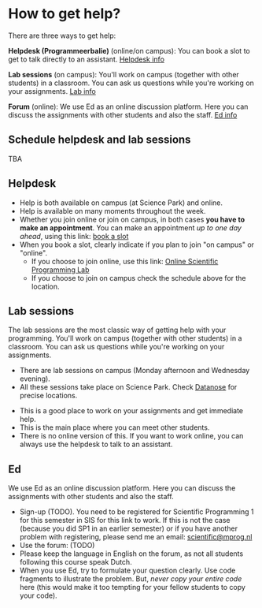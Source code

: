 # How to get help?

There are three ways to get help:

**Helpdesk (Programmeerbalie)** (online/on campus): You can book a slot to get to talk directly to an assistant. [Helpdesk info](/help#helpdesk)

**Lab sessions** (on campus): You'll work on campus (together with other students) in a classroom. You can ask us questions while you're working on your assignments. [Lab info](/help#lab-sessions)

**Forum** (online): We use Ed as an online discussion platform. Here you can discuss the assignments with other students and also the staff. [Ed info](/help#ed)

## Schedule helpdesk and lab sessions

TBA

<!--
|       | Mon                    | Tue               | Wed                | Thu              | Fri                    |
|:-----:|:----------------------:|:-----------------:|:------------------:|:----------------:|:----------------------:|
| 9-11  | Helpdesk <br /> (online only) |                   |                    |                  | Helpdesk <br /> (online only) |
|       |                        |                   |                    |                  |                        |
| 15-17 | Lab <br /> (see Datanose)     | Helpdesk <br /> (A1.22)  |                    | Helpdesk <br /> (A1.22) |                        |
| 17-19 |                        |                   | Lab <br /> (see Datanose) |                  |                        | -->


## Helpdesk

* Help is both available on campus (at Science Park) and online.
* Help is available on many moments throughout the week.
* Whether you join online or join on campus, in both cases **you have to make an appointment**. You can make an appointment *up to one day ahead*, using this link: [book a slot](https://balie.mprog.nl/planner/4-scientific-programming)
* When you book a slot, clearly indicate if you plan to join "on campus" or "online".
    * If you choose to join online, use this link: [Online Scientific Programming Lab](https://www.wonder.me/r?id=e57e2eb3-a410-4833-98f5-01b2d982d488)
    * If you choose to join on campus check the schedule above for the location.


## Lab sessions
The lab sessions are the most classic way of getting help with your programming. You'll work on campus (together with other students) in a classroom. You can ask us questions while you're working on your assignments.

* There are lab sessions on campus (Monday afternoon and Wednesday evening).
* All these sessions take place on Science Park. Check [Datanose](https://datanose.nl/#course[99564]) for precise locations.
<!-- * *Booking is not needed anymore. You can join these sessions whenever you want.* -->
* This is a good place to work on your assignments and get immediate help.
* This is the main place where you can meet other students.
* There is no online version of this. If you want to work online, you can always use the helpdesk to talk to an assistant.


## Ed
We use Ed as an online discussion platform. Here you can discuss the assignments with other students and also the staff.

* Sign-up (TODO). You need to be registered for Scientific Programming 1 for this semester in SIS for this link to work. If this is not the case (because you did SP1 in an earlier semester) or if you have another problem with registering, please send me an email: <scientific@mprog.nl>
* Use the forum: (TODO)
* Please keep the language in English on the forum, as not all students following this course speak Dutch.
* When you use Ed, try to formulate your question clearly. Use code fragments to illustrate the problem. But, *never copy your entire code* here (this would make it too tempting for your fellow students to copy your code).
